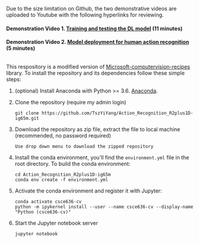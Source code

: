Due to the size limitation on Github, the two demonstrative videos are uploaded to Youtube with the following hyperlinks for reviewing.

#### Demonstration Video 1. [Training and testing the DL model](https://youtu.be/JFYeygxIdTo) (11 minutes)
#### Demonstration Video 2. [Model deployment for human action recognition](https://youtu.be/XCZgkWDFz3A) (5 minutes)

```````
```````
This respository is a modified version of [Microsoft-computervision-recipes](https://github.com/microsoft/computervision-recipes) library. To install the repository and its dependencies follow these simple steps:  

1. (optional) Install Anaconda with Python >= 3.6. [Anaconda](https://www.anaconda.com/). 

2. Clone the repository (require my admin login)
    ```
    git clone https://github.com/TszYiYang/Action_Recognition_R2plus1D-ig65m.git 
    ```
3. Download the repository as zip file, extract the file to local machine (recommended, no password required)
    ```
    Use drop down menu to download the zipped repository
    ```
1. Install the conda environment, you'll find the `environment.yml` file in the root directory. To build the conda environment:
    ```
    cd Action_Recognition_R2plus1D-ig65m
    conda env create -f environment.yml
    ```
1. Activate the conda environment and register it with Jupyter:
    ```
    conda activate csce636-cv
    python -m ipykernel install --user --name csce636-cv --display-name "Python (csce636-cv)"
    ```
1. Start the Jupyter notebook server
    ```
    jupyter notebook
    ```
